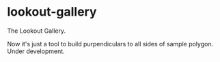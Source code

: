 # lookout-gallery
The Lookout Gallery.

Now it's just a tool to build purpendiculars to all sides of sample polygon. Under development.
